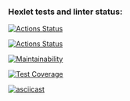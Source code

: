 ### Hexlet tests and linter status:
[![Actions Status](https://github.com/nathalieMalsh/frontend-project-46/actions/workflows/hexlet-check.yml/badge.svg)](https://github.com/nathalieMalsh/frontend-project-46/actions)

[![Actions Status](https://github.com/nathalieMalsh/frontend-project-46/actions/workflows/my-check.yml/badge.svg)](https://github.com/nathalieMalsh/frontend-project-46/actions)

[![Maintainability](https://api.codeclimate.com/v1/badges/5c520531dc068f520fc1/maintainability)](https://codeclimate.com/github/nathalieMalsh/frontend-project-46/maintainability)

[![Test Coverage](https://api.codeclimate.com/v1/badges/5c520531dc068f520fc1/test_coverage)](https://codeclimate.com/github/nathalieMalsh/frontend-project-46/test_coverage)

[![asciicast](https://asciinema.org/a/7IeRQwXSfNbaQs0txeyZ1Lcsf.svg)](https://asciinema.org/a/7IeRQwXSfNbaQs0txeyZ1Lcsf)